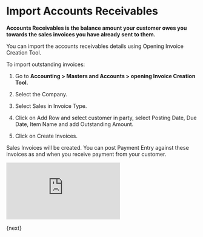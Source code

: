 <!-- add-breadcrumbs -->
# Import Accounts Receivables

**Accounts Receivables is the balance amount your customer owes you towards the sales invoices you have already sent to them.**

You can import the accounts receivables details using Opening Invoice Creation Tool.

To import outstanding invoices:

1. Go to **Accounting > Masters and Accounts > opening Invoice Creation Tool.**

1. Select the Company.

1. Select Sales in Invoice Type.

1. Click on Add Row and select customer in party, select Posting Date, Due Date, Item Name and add Outstanding Amount.

1. Click on Create Invoices.

Sales Invoices will be created. You can post Payment Entry against these invoices as and when you receive payment from your customer.

<div>
    <div class="embed-container">
        <iframe src="https://www.youtube.com/embed/vfWmugaO1zw" frameborder="0" allow="autoplay; encrypted-media" allowfullscreen>
        </iframe>
    </div>
</div>

{next}
